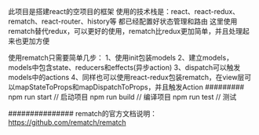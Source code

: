 此项目是搭建react的空项目的框架
使用的技术栈是：react、react-redux、rematch、react-router、history等
都已经配置好状态管理和路由
这里使用rematch替代redux，可以更好的使用，rematch比redux更加简单，并且处理起来也更加方便

使用rematch只需要简单几步：
1、使用init包装models
2、建立models，models中包含state、reducers和effects(异步action)
3、dispatch可以触发models中的actions
4、同样也可以使用react-redux包装rematch，在view层可以mapStateToProps和mapDispatchToProps，并且触发Action
#########
npm run start // 启动项目
npm run build // 编译项目
npm run test // 测试

###############
rematch的官方文档说明：https://github.com/rematch/rematch
